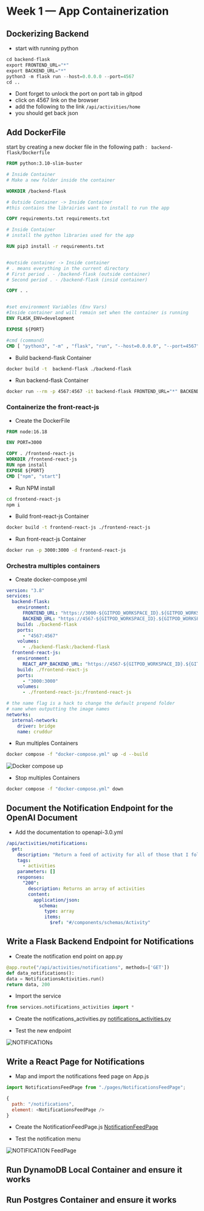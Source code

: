 # Week 1 — App Containerization

## Dockerizing Backend 

- start with running python 

```python
cd backend-flask
export FRONTEND_URL="*"
export BACKEND_URL="*"
python3 -m flask run --host=0.0.0.0 --port=4567
cd ..
```
- Dont forget to unlock the port on port tab in gitpod 
- click on 4567 link on the browser 
- add the following to the link ```/api/activities/home```
- you should get back json 

## Add DockerFile 

start by creating a new docker file in the following path : ``` backend-flask/Dockerfile```

```DockerFile
FROM python:3.10-slim-buster

# Inside Container 
# Make a new folder inside the container

WORKDIR /backend-flask

# Outside Container -> Inside Container
#this contains the librairies want to install to run the app

COPY requirements.txt requirements.txt

# Inside Container 
# install the python libraries used for the app

RUN pip3 install -r requirements.txt


#outside container -> Inside container 
# . means everything in the current directory
# First period . - /backend-flask (outside container)
# Second period . - /backend-flask (insid container)

COPY . .


#set environment Variables (Env Vars)
#Inside container and will remain set when the container is running
ENV FLASK_ENV=development

EXPOSE ${PORT}

#cmd (command)
CMD [ "python3", "-m" , "flask", "run", "--host=0.0.0.0", "--port=4567"]
````
- Build backend-flask Container


```sh
docker build -t  backend-flask ./backend-flask
```

- Run backend-flask Container

```sh
docker run --rm -p 4567:4567 -it backend-flask FRONTEND_URL="*" BACKEND_URL="*" docker run --rm -p 4567:4567 -it backend-flask
```

### Containerize the front-react-js

- Create the DockerFile

```dockerfile
FROM node:16.18

ENV PORT=3000

COPY . /frontend-react-js
WORKDIR /frontend-react-js
RUN npm install
EXPOSE ${PORT}
CMD ["npm", "start"]
```

- Run NPM install

```sh
cd frontend-react-js
npm i
```

- Build front-react-js Container

```sh
docker build -t frontend-react-js ./frontend-react-js
```

- Run front-react-js Container

```sh
docker run -p 3000:3000 -d frontend-react-js
```

### Orchestra multiples containers

- Create docker-compose.yml

```yaml
version: "3.8"
services:
  backend-flask:
    environment:
      FRONTEND_URL: "https://3000-${GITPOD_WORKSPACE_ID}.${GITPOD_WORKSPACE_CLUSTER_HOST}"
      BACKEND_URL: "https://4567-${GITPOD_WORKSPACE_ID}.${GITPOD_WORKSPACE_CLUSTER_HOST}"
    build: ./backend-flask
    ports:
      - "4567:4567"
    volumes:
      - ./backend-flask:/backend-flask
  frontend-react-js:
    environment:
      REACT_APP_BACKEND_URL: "https://4567-${GITPOD_WORKSPACE_ID}.${GITPOD_WORKSPACE_CLUSTER_HOST}"
    build: ./frontend-react-js
    ports:
      - "3000:3000"
    volumes:
      - ./frontend-react-js:/frontend-react-js

# the name flag is a hack to change the default prepend folder
# name when outputting the image names
networks:
  internal-network:
    driver: bridge
    name: cruddur
```

- Run multiples Containers

```sh
docker compose -f "docker-compose.yml" up -d --build
```

  ![Docker compose up](../_docs/assets/DockerComposeUp.png)


- Stop multiples Containers

```sh
docker compose -f "docker-compose.yml" down
```

## Document the Notification Endpoint for the OpenAI Document

- Add the documentation to openapi-3.0.yml

```yaml
/api/activities/notifications:
  get:
    description: "Return a feed of activity for all of those that I follow"
    tags:
      - activities
    parameters: []
    responses:
      "200":
        description: Returns an array of activities
        content:
          application/json:
            schema:
              type: array
              items:
                $ref: "#/components/schemas/Activity"
```
## Write a Flask Backend Endpoint for Notifications

- Create the notification end point on app.py

```python
@app.route("/api/activities/notifications", methods=['GET'])
def data_notifications():
data = NotificationsActivities.run()
return data, 200
```

- Import the service

```python
from services.notifications_activities import *
```

- Create the notifications_activities.py [notifications_activities.py](../backend-flask/services/notifications_activities.py)

- Test the new endpoint

![NOTIFICATIONs](../_docs/assets/notificationsActivitiesProof.png)

## Write a React Page for Notifications

- Map and import the notifications feed page on App.js

```javascript
import NotificationsFeedPage from "./pages/NotificationsFeedPage";
```

```javascript
{
  path: "/notifications",
  element: <NotificationsFeedPage />
}
```

- Create the NotificationFeedPage.js [NotificationFeedPage](../frontend-react-js/src/pages/NotificationsFeedPage.js)

- Test the notification menu

![NOTIFICATION FeedPage](../_docs/assets/NotificationsFeedPage.png)

## Run DynamoDB Local Container and ensure it works



## Run Postgres Container and ensure it works

